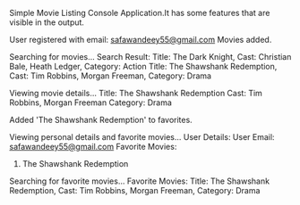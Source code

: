 Simple Movie Listing Console Application.It has some features that are visible in the output.


User registered with email: safawandeey55@gmail.com
Movies added.

Searching for movies...
Search Result:
Title: The Dark Knight, Cast: Christian Bale, Heath Ledger, Category: Action
Title: The Shawshank Redemption, Cast: Tim Robbins, Morgan Freeman, Category: Drama

Viewing movie details...
Title: The Shawshank Redemption
Cast: Tim Robbins, Morgan Freeman
Category: Drama

Added 'The Shawshank Redemption' to favorites.

Viewing personal details and favorite movies...
User Details:
User Email: safawandeey55@gmail.com
Favorite Movies:
1. The Shawshank Redemption


Searching for favorite movies...
Favorite Movies:
Title: The Shawshank Redemption, Cast: Tim Robbins, Morgan Freeman, Category: Drama
